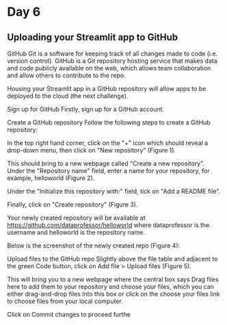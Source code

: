 # Day 6
## Uploading your Streamlit app to GitHub
GitHub
Git is a software for keeping track of all changes made to code (i.e. version control). GitHub is a Git repository hosting service that makes data and code publicly available on the web, which allows team collaboration and allow others to contribute to the repo.

Housing your Streamlit app in a GitHub repository will allow apps to be deployed to the cloud (the next challenge).

Sign up for GitHub
Firstly, sign up for a GitHub account.

Create a GitHub repository
Follow the following steps to create a GitHub repository:

In the top right hand corner, click on the "+" icon which should reveal a drop-down menu, then click on "New repository" (Figure 1).

This should bring to a new webpage called "Create a new repository". Under the "Repository name" field, enter a name for your repository, for example, helloworld (Figure 2).

Under the "Initialize this repository with:" field, tick on "Add a README file".

Finally, click on "Create repository" (Figure 3).

Your newly created repository will be available at https://github.com/dataprofessor/helloworld where dataprofessor is the username and helloworld is the repository name.

Below is the screenshot of the newly created repo (Figure 4):

Upload files to the GitHub repo
Slightly above the file table and adjacent to the green Code button, click on Add file > Upload files (Figure 5).

This will bring you to a new webpage where the central box says Drag files here to add them to your repository and choose your files, which you can either drag-and-drop files into this box or click on the choose your files link to choose files from your local computer.

Click on Commit changes to proceed furthe

